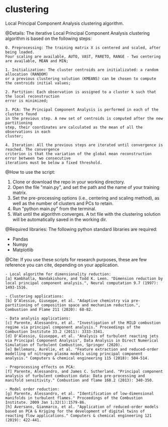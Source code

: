 # clustering
Local Principal Component Analysis clustering algorithm.

@Details:
The iterative Local Principal Component Analysis clustering algorithm is based on the following steps:

    0. Preprocessing: The training matrix X is centered and scaled, after being loaded. 
    Four scaling are available, AUTO, VAST, PARETO, RANGE - Two centering are available, MEAN and MIN;
    
    1. Initialization: The cluster centroids are initializated: a random allocation (RANDOM)
    or a previous clustering solution (KMEANS) can be chosen to compute the centroids initial values; 
    
    2. Partition: Each observation is assigned to a cluster k such that the local reconstruction
    error is minimized;
    
    3. PCA: The Principal Component Analysis is performed in each of the clusters found
    in the previous step. A new set of centroids is computed after the new partitioning
    step, their coordinates are calculated as the mean of all the observations in each
    cluster;
    
    4. Iteration: All the previous steps are iterated until convergence is reached. The convergence
    criterion is that the variation of the global mean reconstruction error between two consecutive
    iterations must be below a fixed threshold.
    
@How to use the script:
1) Clone or download the repo in your working directory.
2) Open the file "main.py", and set the path and the name of your training matrix.
3) Set the pre-processing options (i.e., centering and scaling method), as well as the number of clusters and PCs to retain.
4) Run "python main.py" from the terminal.
5) Wait until the algorithm converges. A txt file with the clustering solution will be automatically saved in the working dir.

@Required libraries:
The following python standard libraries are required:
- Pandas
- Numpy
- Matplotlib

@Cite:
If you use these scripts for research purposes, these are few reference you can cite, depending on your application.

    - Local algorithm for dimensionality reduction:
    [a] Kambhatla, Nandakishore, and Todd K. Leen. "Dimension reduction by local principal component analysis.", Neural computation 9.7 (1997): 1493-1516.
    
    - Clustering applications:
    [b] D’Alessio, Giuseppe, et al. "Adaptive chemistry via pre-partitioning of composition space and mechanism reduction.", Combustion and Flame 211 (2020): 68-82.
    
    - Data analysis applications:
    [c] Parente, Alessandro, et al. "Investigation of the MILD combustion regime via principal component analysis." Proceedings of the Combustion Institute 33.2 (2011): 3333-3341.
    [d] D'Alessio, Giuseppe, et al. "Analysis of turbulent reacting jets via Principal Component Analysis", Data Analysis in Direct Numerical Simulation of Turbulent Combustion, Springer (2020).
    [e] Bellemans, Aurélie, et al. "Feature extraction and reduced-order modelling of nitrogen plasma models using principal component analysis." Computers & chemical engineering 115 (2018): 504-514.
    
    - Preprocessing effects on PCA:
    [f] Parente, Alessandro, and James C. Sutherland. "Principal component analysis of turbulent combustion data: Data pre-processing and manifold sensitivity." Combustion and flame 160.2 (2013): 340-350.
    
    - Model order reduction:
    [g] Parente, Alessandro, et al. "Identification of low-dimensional manifolds in turbulent flames." Proceedings of the Combustion Institute. 2009 Jan 1;32(1):1579-86.
    [h] Aversano, Gianmarco, et al. "Application of reduced-order models based on PCA & Kriging for the development of digital twins of reacting flow applications." Computers & chemical engineering 121 (2019): 422-441.
